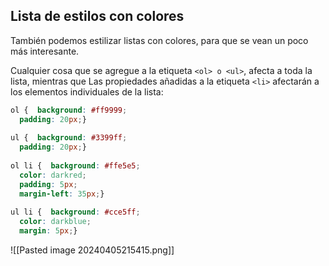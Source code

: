 ## Lista de estilos con colores

También podemos estilizar listas con colores, para que se vean un poco más interesante.

Cualquier cosa que se agregue a la etiqueta `<ol> o <ul>`, afecta a toda la lista, mientras que Las propiedades añadidas a la etiqueta `<li>` afectarán a los elementos individuales de la lista:

```css
ol {  background: #ff9999;  
  padding: 20px;}  
  
ul {  background: #3399ff;  
  padding: 20px;}  
  
ol li {  background: #ffe5e5;  
  color: darkred;  
  padding: 5px;  
  margin-left: 35px;}  
  
ul li {  background: #cce5ff;  
  color: darkblue;  
  margin: 5px;}
```

![[Pasted image 20240405215415.png]]
